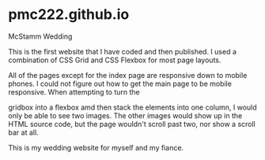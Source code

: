# pmc222.github.io
McStamm Wedding

This is the first website that I have coded and then published.  I used a combination of CSS Grid and CSS Flexbox for most page layouts.  

All of the pages except for the index page are responsive down to mobile phones.  I could not figure out how to get the main page to be 
mobile responsive.  When attempting to turn the <div> gridbox into a flexbox amd then stack the elements into one column, I would only be
able to see two images.  The other images would show up in the HTML source code, but the page wouldn't scroll past two, nor show a scroll
bar at all.

This is my wedding website for myself and my fiance.  
